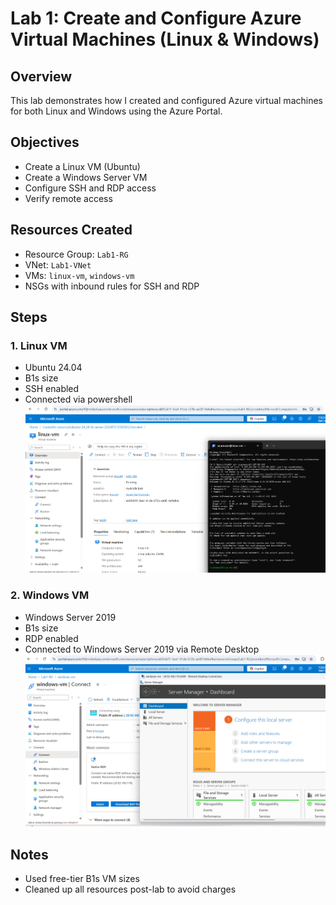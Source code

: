 # Lab 1: Create and Configure Azure Virtual Machines (Linux & Windows)

## Overview
This lab demonstrates how I created and configured Azure virtual machines for both Linux and Windows using the Azure Portal.

## Objectives
- Create a Linux VM (Ubuntu)
- Create a Windows Server VM
- Configure SSH and RDP access
- Verify remote access

## Resources Created
- Resource Group: `Lab1-RG`
- VNet: `Lab1-VNet`
- VMs: `linux-vm`, `windows-vm`
- NSGs with inbound rules for SSH and RDP

## Steps

### 1. Linux VM
- Ubuntu 24.04
- B1s size
- SSH enabled
- Connected via powershell  
![SSH Screenshot](linux-ssh-success.png)

### 2. Windows VM
- Windows Server 2019
- B1s size
- RDP enabled
- Connected to Windows Server 2019 via Remote Desktop  
![RDP Screenshot](windows-rdp-success.png)

## Notes
- Used free-tier B1s VM sizes
- Cleaned up all resources post-lab to avoid charges
